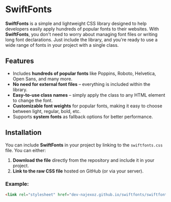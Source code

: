 # SwiftFonts

**SwiftFonts** is a simple and lightweight CSS library designed to help developers easily apply hundreds of popular fonts to their websites. With **SwiftFonts**, you don't need to worry about managing font files or writing long font declarations. Just include the library, and you're ready to use a wide range of fonts in your project with a single class.

## Features

- Includes **hundreds of popular fonts** like Poppins, Roboto, Helvetica, Open Sans, and many more.
- **No need for external font files** – everything is included within the library.
- **Easy-to-use class names** – simply apply the class to any HTML element to change the font.
- **Customizable font weights** for popular fonts, making it easy to choose between light, regular, bold, etc.
- Supports **system fonts** as fallback options for better performance.

## Installation

You can include **SwiftFonts** in your project by linking to the `swiftfonts.css` file. You can either:

1. **Download the file** directly from the repository and include it in your project.
2. **Link to the raw CSS file** hosted on GitHub (or via your server).

### Example:

```html
<link rel="stylesheet" href="dev-najexoz.github.io/swiftfonts/swiftfonts.css">
